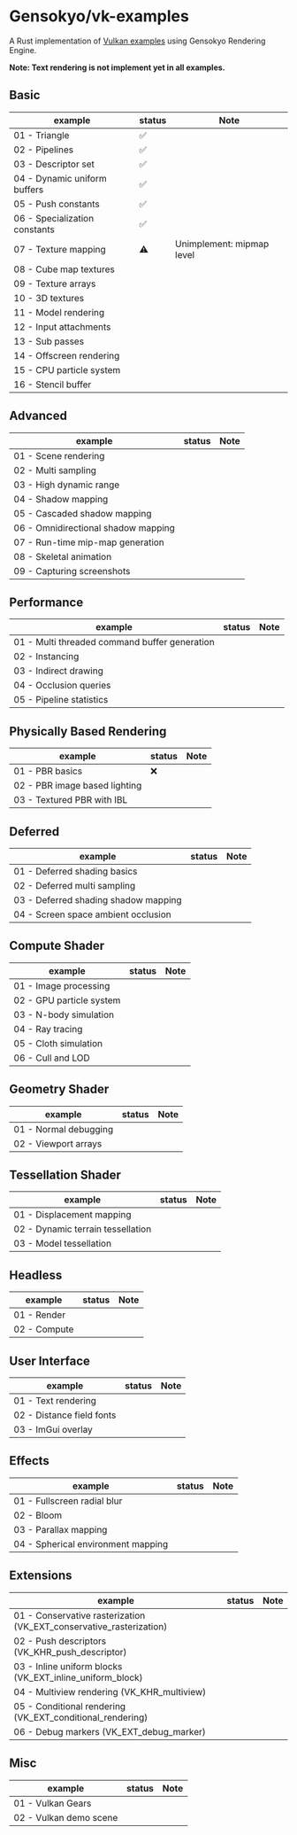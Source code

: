 # Gensokyo/vk-examples

A Rust implementation of [Vulkan examples](https://github.com/SaschaWillems/Vulkan) using Gensokyo Rendering Engine.

**Note: Text rendering is not implement yet in all examples.**

## Basic

| example                       | status | Note                      |
| ----------------------------- | ------ | ------------------------- |
| 01 - Triangle                 | ✅      |                           |
| 02 - Pipelines                | ✅      |                           |
| 03 - Descriptor set           | ✅      |                           |
| 04 - Dynamic uniform buffers  | ✅      |                           |
| 05 - Push constants           | ✅      |                           |
| 06 - Specialization constants | ✅      |                           |
| 07 - Texture mapping          | ⚠️      | Unimplement: mipmap level |
| 08 - Cube map textures        |        |                           |
| 09 - Texture arrays           |        |                           |
| 10 - 3D textures              |        |                           |
| 11 - Model rendering          |        |                           |
| 12 - Input attachments        |        |                           |
| 13 - Sub passes               |        |                           |
| 14 - Offscreen rendering      |        |                           |
| 15 - CPU particle system      |        |                           |
| 16 - Stencil buffer           |        |                           |



## Advanced

| example                             | status | Note |
| ----------------------------------- | ------ | ---- |
| 01 - Scene rendering                |        |      |
| 02 - Multi sampling                 |        |      |
| 03 - High dynamic range             |        |      |
| 04 - Shadow mapping                 |        |      |
| 05 - Cascaded shadow mapping        |        |      |
| 06 - Omnidirectional shadow mapping |        |      |
| 07 - Run-time mip-map generation    |        |      |
| 08 - Skeletal animation             |        |      |
| 09 - Capturing screenshots          |        |      |



## Performance

| example                                       | status | Note |
| --------------------------------------------- | ------ | ---- |
| 01 - Multi threaded command buffer generation |        |      |
| 02 - Instancing                               |        |      |
| 03 - Indirect drawing                         |        |      |
| 04 - Occlusion queries                        |        |      |
| 05 - Pipeline statistics                      |        |      |



## Physically Based Rendering

| example                       | status | Note |
| ----------------------------- | ------ | ---- |
| 01 - PBR basics               | ❌     |      |
| 02 - PBR image based lighting |        |      |
| 03 - Textured PBR with IBL    |        |      |



## Deferred

| example                              | status | Note |
| ------------------------------------ | ------ | ---- |
| 01 - Deferred shading basics         |        |      |
| 02 - Deferred multi sampling         |        |      |
| 03 - Deferred shading shadow mapping |        |      |
| 04 - Screen space ambient occlusion  |        |      |



## Compute Shader

| example                  | status | Note |
| ------------------------ | ------ | ---- |
| 01 - Image processing    |        |      |
| 02 - GPU particle system |        |      |
| 03 - N-body simulation   |        |      |
| 04 - Ray tracing         |        |      |
| 05 - Cloth simulation    |        |      |
| 06 - Cull and LOD        |        |      |



## Geometry Shader

| example               | status | Note |
| --------------------- | ------ | ---- |
| 01 - Normal debugging |        |      |
| 02 - Viewport arrays  |        |      |



## Tessellation Shader

| example                           | status | Note |
| --------------------------------- | ------ | ---- |
| 01 - Displacement mapping         |        |      |
| 02 - Dynamic terrain tessellation |        |      |
| 03 - Model tessellation           |        |      |



## Headless

| example      | status | Note |
| ------------ | ------ | ---- |
| 01 - Render  |        |      |
| 02 - Compute |        |      |



## User Interface

| example                   | status | Note |
| ------------------------- | ------ | ---- |
| 01 - Text rendering       |        |      |
| 02 - Distance field fonts |        |      |
| 03 - ImGui overlay        |        |      |



## Effects

| example                            | status | Note |
| ---------------------------------- | ------ | ---- |
| 01 - Fullscreen radial blur        |        |      |
| 02 - Bloom                         |        |      |
| 03 - Parallax mapping              |        |      |
| 04 - Spherical environment mapping |        |      |



## Extensions

| example                                                      | status | Note |
| ------------------------------------------------------------ | ------ | ---- |
| 01 - Conservative rasterization (VK_EXT_conservative_rasterization) |        |      |
| 02 - Push descriptors (VK_KHR_push_descriptor)               |        |      |
| 03 - Inline uniform blocks (VK_EXT_inline_uniform_block)     |        |      |
| 04 - Multiview rendering (VK_KHR_multiview)                  |        |      |
| 05 - Conditional rendering (VK_EXT_conditional_rendering)    |        |      |
| 06 - Debug markers (VK_EXT_debug_marker)                     |        |      |



## Misc

| example                | status | Note |
| ---------------------- | ------ | ---- |
| 01 - Vulkan Gears      |        |      |
| 02 - Vulkan demo scene |        |      |


